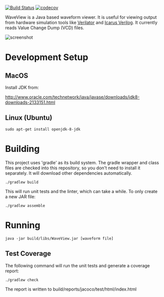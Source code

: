 [![Build Status](https://travis-ci.org/jbush001/WaveView.svg?branch=master)](https://travis-ci.org/jbush001/WaveView)
[![codecov](https://codecov.io/gh/jbush001/WaveView/branch/master/graph/badge.svg)](https://codecov.io/gh/jbush001/WaveView)

WaveView is a Java based waveform viewer. It is useful for viewing output from
hardware simulation tools like [Verilator](http://www.veripool.org/wiki/verilator)
and [Icarus Verilog](http://iverilog.icarus.com/). It currently reads
Value Change Dump (VCD) files.

![screenshot](https://raw.githubusercontent.com/wiki/jbush001/WaveView/screenshot.png)

# Development Setup
## MacOS

Install JDK from:

  http://www.oracle.com/technetwork/java/javase/downloads/jdk8-downloads-2133151.html

## Linux (Ubuntu)

    sudo apt-get install openjdk-8-jdk

# Building

This project uses 'gradle' as its build system. The gradle wrapper and class
files are checked into this repository, so you don't need to install it
separately. It will download other dependencies automatically.

    ./gradlew build

This will run unit tests and the linter, which can take a while. To only create
a new JAR file:

    ./gradlew assemble

# Running

    java -jar build/libs/WaveView.jar [waveform file]

## Test Coverage

The following command will run the unit tests and generate a coverage report:

    ./gradlew check

The report is written to build/reports/jacoco/test/html/index.html
